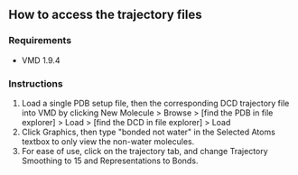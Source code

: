 
## How to access the trajectory files
### Requirements
- VMD 1.9.4
### Instructions
1. Load a single PDB setup file, then the corresponding DCD trajectory file into VMD by clicking New Molecule > Browse > [find the PDB in file explorer] > Load > [find the DCD in file explorer] > Load
2. Click Graphics, then type "bonded not water" in the Selected Atoms textbox to only view the non-water molecules. 
3. For ease of use, click on the trajectory tab, and change Trajectory Smoothing to 15 and Representations to Bonds.
